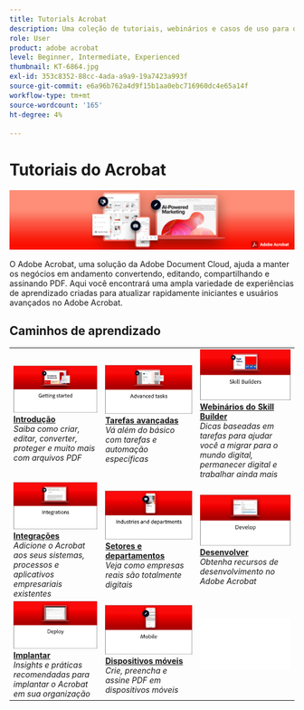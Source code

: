 ```yaml
---
title: Tutorials Acrobat
description: Uma coleção de tutoriais, webinários e casos de uso para o Adobe Acrobat
role: User
product: adobe acrobat
level: Beginner, Intermediate, Experienced
thumbnail: KT-6864.jpg
exl-id: 353c8352-88cc-4ada-a9a9-19a7423a993f
source-git-commit: e6a96b762a4d9f15b1aa0ebc716960dc4e65a14f
workflow-type: tm+mt
source-wordcount: '165'
ht-degree: 4%

---
```


# Tutoriais do Acrobat

![Acrobat Hero Image](assets/Hero_Acrobat.jpg)

O Adobe Acrobat, uma solução da Adobe Document Cloud, ajuda a manter os negócios em andamento convertendo, editando, compartilhando e assinando PDF. Aqui você encontrará uma ampla variedade de experiências de aprendizado criadas para atualizar rapidamente iniciantes e usuários avançados no Adobe Acrobat.

## Caminhos de aprendizado

<table style="table-layout:fixed">
<tr>
  <td>
    <a href="getting-started/getting-started-overview.md">
      <img alt="Introdução" src="assets/acrobat_title_getting_started.png" />
    </a>
    <div>
    <a href="getting-started/getting-started-overview.md"><strong>Introdução</strong></a>
    </div>
    <em>Saiba como criar, editar, converter, proteger e muito mais com arquivos PDF</em>
    <br>
  </td>
  <td>
    <a href="advanced-tasks/advanced-tasks-overview.md">
      <img alt="Tarefas avançadas" src="assets/acrobat_title_advanced_tasks.png" />
    </a>
    <div>
    <a href="advanced-tasks/advanced-tasks-overview.md"><strong>Tarefas avançadas</strong></a>
    </div>
    <em>Vá além do básico com tarefas e automação específicas</em>
    <br>
  </td>
  <td>
    <a href="skill-builder/skill-builder-webinars.md">
      <img alt="Skill Builder" src="assets/acrobat_title_skill_builder.png" />
    </a>
    <div>
    <a href="skill-builder/skill-builder-webinars.md"><strong>Webinários do Skill Builder</strong></a>
    </div>
    <em>Dicas baseadas em tarefas para ajudar você a migrar para o mundo digital, permanecer digital e trabalhar ainda mais</em>
    <br>
  </td>
</tr>
<tr>
  <td>
    <a href="integrate/integrate-overview.md">
      <img alt="Integrações" src="assets/acrobat_title_integrate.png" />
    </a>
    <div>
    <a href="integrate/integrate-overview.md"><strong>Integrações</strong></a>
    </div>
    <em>Adicione o Acrobat aos seus sistemas, processos e aplicativos empresariais existentes</em>
    <br>
  </td>
  <td>
    <a href="industry/industry-overview.md">
      <img alt="Setores e departamentos" src="assets/acrobat_title_industry.png" />
    </a>
    <div>
    <a href="industry/industry-overview.md"><strong>Setores e departamentos</strong></a>
    </div>
    <em>Veja como empresas reais são totalmente digitais</em>
    <br>
  </td>  
  <td>
    <a href="develop/develop-overview.md">
      <img alt="Desenvolver" src="assets/acrobat_title_develop.png" />
    </a>
    <div>
    <a href="develop/develop-overview.md"><strong>Desenvolver</strong></a>
    </div>
    <em>Obtenha recursos de desenvolvimento no Adobe Acrobat</em>
    <br>
  </td>
</tr>
<tr>
  <td>
    <a href="deploy/deploy-overview.md">
      <img alt="Implantar" src="assets/acrobat_title_deploy.png" />
    </a>
    <div>
    <a href="deploy/deploy-overview.md"><strong>Implantar</strong></a>
    </div>
    <em>Insights e práticas recomendadas para implantar o Acrobat em sua organização</em>
    <br>
  </td>
  <td>
    <a href="mobile/mobile-overview.md">
      <img alt="Dispositivos móveis" src="assets/acrobat_title_mobile.png" />
    </a>
    <div>
    <a href="mobile/mobile-overview.md"><strong>Dispositivos móveis</strong></a>
    </div>
    <em>Crie, preencha e assine PDF em dispositivos móveis</em>
    <br>
  </td>  
  <td>
   <img alt="Espaçador" src="assets/Whitespacer.png" />
    <div>
    <br>
  </td>
</tr>
</table>
